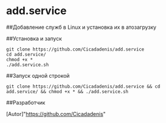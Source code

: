 # add.service
##Добавление служб в Linux и установка их в атозагрузку

##Установка и запуск

    git clone https://github.com/Cicadadenis/add.service
    cd add.service/
    chmod +x *
    ./add.service.sh

##Запуск одной строкой

    git clone https://github.com/Cicadadenis/add.service && cd add.service/ && chmod +x * && ./add.service.sh
  
##Разработчик

[Autor]"https://github.com/Cicadadenis"
